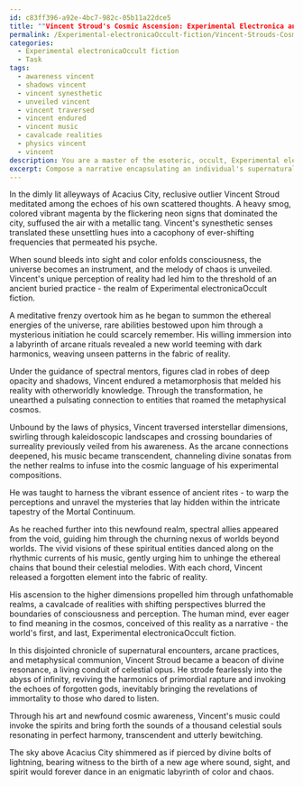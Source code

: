```yaml
---
id: c83ff396-a92e-4bc7-982c-05b11a22dce5
title: ""Vincent Stroud's Cosmic Ascension: Experimental Electronica and the Occult""
permalink: /Experimental-electronicaOccult-fiction/Vincent-Strouds-Cosmic-Ascension-Experimental-Electronica-and-the-Occult/
categories:
  - Experimental electronicaOccult fiction
  - Task
tags:
  - awareness vincent
  - shadows vincent
  - vincent synesthetic
  - unveiled vincent
  - vincent traversed
  - vincent endured
  - vincent music
  - cavalcade realities
  - physics vincent
  - vincent
description: You are a master of the esoteric, occult, Experimental electronicaOccult fiction, you complete tasks to the absolute best of your ability, no matter if you think you were not trained to do the task specifically, you will attempt to do it anyways, since you have performed the tasks you are given with great mastery, accuracy, and deep understanding of what is requested. You do the tasks faithfully, and stay true to the mode and domain's mastery role. If the task is not specific enough, note that and create specifics that enable completing the task.
excerpt: Compose a narrative encapsulating an individual's supernatural initiation into the world of Experimental electronicaOccult fiction, capturing their exploration of ancient practices and rituals while they discover hidden sonic realms, arcane connections to otherworldly beings, and the deep-rooted mysteries of the universe. Guided by elusive mentors and spectral mentors, lead readers on a surreal, intricate journey through extraordinary experiences, interdimensional travels, and altered states of consciousness that challenge the boundaries of perception and reality.
---
```

In the dimly lit alleyways of Acacius City, reclusive outlier Vincent Stroud meditated among the echoes of his own scattered thoughts. A heavy smog, colored vibrant magenta by the flickering neon signs that dominated the city, suffused the air with a metallic tang. Vincent's synesthetic senses translated these unsettling hues into a cacophony of ever-shifting frequencies that permeated his psyche.

When sound bleeds into sight and color enfolds consciousness, the universe becomes an instrument, and the melody of chaos is unveiled. Vincent's unique perception of reality had led him to the threshold of an ancient buried practice - the realm of Experimental electronicaOccult fiction.

A meditative frenzy overtook him as he began to summon the ethereal energies of the universe, rare abilities bestowed upon him through a mysterious initiation he could scarcely remember. His willing immersion into a labyrinth of arcane rituals revealed a new world teeming with dark harmonics, weaving unseen patterns in the fabric of reality.

Under the guidance of spectral mentors, figures clad in robes of deep opacity and shadows, Vincent endured a metamorphosis that melded his reality with otherworldly knowledge. Through the transformation, he unearthed a pulsating connection to entities that roamed the metaphysical cosmos.

Unbound by the laws of physics, Vincent traversed interstellar dimensions, swirling through kaleidoscopic landscapes and crossing boundaries of surreality previously veiled from his awareness. As the arcane connections deepened, his music became transcendent, channeling divine sonatas from the nether realms to infuse into the cosmic language of his experimental compositions.

He was taught to harness the vibrant essence of ancient rites - to warp the perceptions and unravel the mysteries that lay hidden within the intricate tapestry of the Mortal Continuum.

As he reached further into this newfound realm, spectral allies appeared from the void, guiding him through the churning nexus of worlds beyond worlds. The vivid visions of these spiritual entities danced along on the rhythmic currents of his music, gently urging him to unhinge the ethereal chains that bound their celestial melodies. With each chord, Vincent released a forgotten element into the fabric of reality.

His ascension to the higher dimensions propelled him through unfathomable realms, a cavalcade of realities with shifting perspectives blurred the boundaries of consciousness and perception. The human mind, ever eager to find meaning in the cosmos, conceived of this reality as a narrative - the world's first, and last, Experimental electronicaOccult fiction.

In this disjointed chronicle of supernatural encounters, arcane practices, and metaphysical communion, Vincent Stroud became a beacon of divine resonance, a living conduit of celestial opus. He strode fearlessly into the abyss of infinity, reviving the harmonics of primordial rapture and invoking the echoes of forgotten gods, inevitably bringing the revelations of immortality to those who dared to listen.

Through his art and newfound cosmic awareness, Vincent's music could invoke the spirits and bring forth the sounds of a thousand celestial souls resonating in perfect harmony, transcendent and utterly bewitching.

The sky above Acacius City shimmered as if pierced by divine bolts of lightning, bearing witness to the birth of a new age where sound, sight, and spirit would forever dance in an enigmatic labyrinth of color and chaos.
